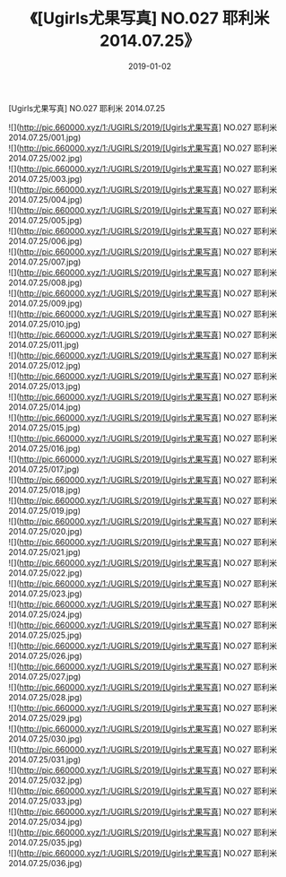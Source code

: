 ﻿---
layout: post
title:  《[Ugirls尤果写真] NO.027 耶利米 2014.07.25》
date:   2019-01-02
img: http://pic.660000.xyz/1:/UGIRLS/2019/[Ugirls尤果写真] NO.027 耶利米 2014.07.25/000.jpg
categories: [美女, 清纯, 唯美]
---

[Ugirls尤果写真] NO.027 耶利米 2014.07.25

 ![](http://pic.660000.xyz/1:/UGIRLS/2019/[Ugirls尤果写真] NO.027 耶利米 2014.07.25/001.jpg) <br>![](http://pic.660000.xyz/1:/UGIRLS/2019/[Ugirls尤果写真] NO.027 耶利米 2014.07.25/002.jpg) <br>![](http://pic.660000.xyz/1:/UGIRLS/2019/[Ugirls尤果写真] NO.027 耶利米 2014.07.25/003.jpg) <br>![](http://pic.660000.xyz/1:/UGIRLS/2019/[Ugirls尤果写真] NO.027 耶利米 2014.07.25/004.jpg) <br>![](http://pic.660000.xyz/1:/UGIRLS/2019/[Ugirls尤果写真] NO.027 耶利米 2014.07.25/005.jpg) <br>![](http://pic.660000.xyz/1:/UGIRLS/2019/[Ugirls尤果写真] NO.027 耶利米 2014.07.25/006.jpg) <br>![](http://pic.660000.xyz/1:/UGIRLS/2019/[Ugirls尤果写真] NO.027 耶利米 2014.07.25/007.jpg) <br>![](http://pic.660000.xyz/1:/UGIRLS/2019/[Ugirls尤果写真] NO.027 耶利米 2014.07.25/008.jpg) <br>![](http://pic.660000.xyz/1:/UGIRLS/2019/[Ugirls尤果写真] NO.027 耶利米 2014.07.25/009.jpg) <br>![](http://pic.660000.xyz/1:/UGIRLS/2019/[Ugirls尤果写真] NO.027 耶利米 2014.07.25/010.jpg) <br>![](http://pic.660000.xyz/1:/UGIRLS/2019/[Ugirls尤果写真] NO.027 耶利米 2014.07.25/011.jpg) <br>![](http://pic.660000.xyz/1:/UGIRLS/2019/[Ugirls尤果写真] NO.027 耶利米 2014.07.25/012.jpg) <br>![](http://pic.660000.xyz/1:/UGIRLS/2019/[Ugirls尤果写真] NO.027 耶利米 2014.07.25/013.jpg) <br>![](http://pic.660000.xyz/1:/UGIRLS/2019/[Ugirls尤果写真] NO.027 耶利米 2014.07.25/014.jpg) <br>![](http://pic.660000.xyz/1:/UGIRLS/2019/[Ugirls尤果写真] NO.027 耶利米 2014.07.25/015.jpg) <br>![](http://pic.660000.xyz/1:/UGIRLS/2019/[Ugirls尤果写真] NO.027 耶利米 2014.07.25/016.jpg) <br>![](http://pic.660000.xyz/1:/UGIRLS/2019/[Ugirls尤果写真] NO.027 耶利米 2014.07.25/017.jpg) <br>![](http://pic.660000.xyz/1:/UGIRLS/2019/[Ugirls尤果写真] NO.027 耶利米 2014.07.25/018.jpg) <br>![](http://pic.660000.xyz/1:/UGIRLS/2019/[Ugirls尤果写真] NO.027 耶利米 2014.07.25/019.jpg) <br>![](http://pic.660000.xyz/1:/UGIRLS/2019/[Ugirls尤果写真] NO.027 耶利米 2014.07.25/020.jpg) <br>![](http://pic.660000.xyz/1:/UGIRLS/2019/[Ugirls尤果写真] NO.027 耶利米 2014.07.25/021.jpg) <br>![](http://pic.660000.xyz/1:/UGIRLS/2019/[Ugirls尤果写真] NO.027 耶利米 2014.07.25/022.jpg) <br>![](http://pic.660000.xyz/1:/UGIRLS/2019/[Ugirls尤果写真] NO.027 耶利米 2014.07.25/023.jpg) <br>![](http://pic.660000.xyz/1:/UGIRLS/2019/[Ugirls尤果写真] NO.027 耶利米 2014.07.25/024.jpg) <br>![](http://pic.660000.xyz/1:/UGIRLS/2019/[Ugirls尤果写真] NO.027 耶利米 2014.07.25/025.jpg) <br>![](http://pic.660000.xyz/1:/UGIRLS/2019/[Ugirls尤果写真] NO.027 耶利米 2014.07.25/026.jpg) <br>![](http://pic.660000.xyz/1:/UGIRLS/2019/[Ugirls尤果写真] NO.027 耶利米 2014.07.25/027.jpg) <br>![](http://pic.660000.xyz/1:/UGIRLS/2019/[Ugirls尤果写真] NO.027 耶利米 2014.07.25/028.jpg) <br>![](http://pic.660000.xyz/1:/UGIRLS/2019/[Ugirls尤果写真] NO.027 耶利米 2014.07.25/029.jpg) <br>![](http://pic.660000.xyz/1:/UGIRLS/2019/[Ugirls尤果写真] NO.027 耶利米 2014.07.25/030.jpg) <br>![](http://pic.660000.xyz/1:/UGIRLS/2019/[Ugirls尤果写真] NO.027 耶利米 2014.07.25/031.jpg) <br>![](http://pic.660000.xyz/1:/UGIRLS/2019/[Ugirls尤果写真] NO.027 耶利米 2014.07.25/032.jpg) <br>![](http://pic.660000.xyz/1:/UGIRLS/2019/[Ugirls尤果写真] NO.027 耶利米 2014.07.25/033.jpg) <br>![](http://pic.660000.xyz/1:/UGIRLS/2019/[Ugirls尤果写真] NO.027 耶利米 2014.07.25/034.jpg) <br>![](http://pic.660000.xyz/1:/UGIRLS/2019/[Ugirls尤果写真] NO.027 耶利米 2014.07.25/035.jpg) <br>![](http://pic.660000.xyz/1:/UGIRLS/2019/[Ugirls尤果写真] NO.027 耶利米 2014.07.25/036.jpg) <br>